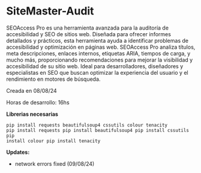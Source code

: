 # SiteMaster-Audit


SEOAccess Pro es una herramienta avanzada para la auditoría de accesibilidad y SEO de sitios web. Diseñada para ofrecer informes detallados y prácticos, esta herramienta ayuda a identificar problemas de accesibilidad y optimización en páginas web. SEOAccess Pro analiza títulos, meta descripciones, enlaces internos, etiquetas ARIA, tiempos de carga, y mucho más, proporcionando recomendaciones para mejorar la visibilidad y accesibilidad de su sitio web. Ideal para desarrolladores, diseñadores y especialistas en SEO que buscan optimizar la experiencia del usuario y el rendimiento en motores de búsqueda.



Creada en 08/08/24

Horas de desarrollo: 16hs


<b>Librerias necesarias</b>


<code>pip install requests beautifulsoup4 cssutils colour tenacity
pip install requests
pip install beautifulsoup4
pip install cssutils
pip install colour
pip install tenacity
</code>


<b>Updates:</b>
- network errors fixed (09/08/24)
